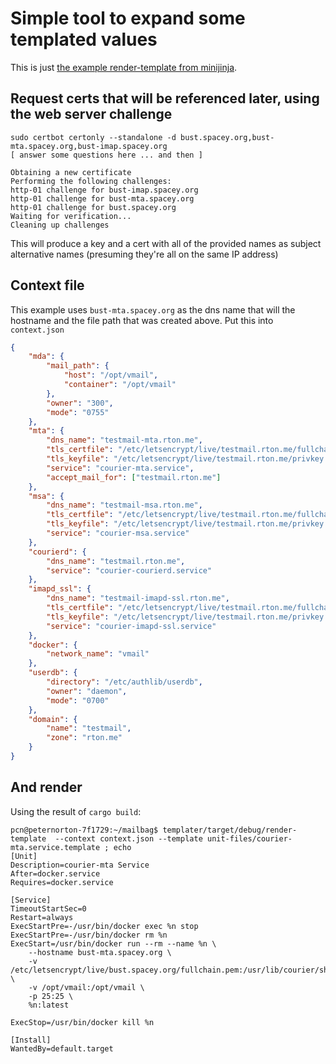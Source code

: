 # Simple tool to expand some templated values

This is just [the example render-template from minijinja](https://github.com/mitsuhiko/minijinja/tree/main/examples/render-template).

## Request certs that will be referenced later, using the web server challenge

```
sudo certbot certonly --standalone -d bust.spacey.org,bust-mta.spacey.org,bust-imap.spacey.org
[ answer some questions here ... and then ]

Obtaining a new certificate
Performing the following challenges:
http-01 challenge for bust-imap.spacey.org
http-01 challenge for bust-mta.spacey.org
http-01 challenge for bust.spacey.org
Waiting for verification...
Cleaning up challenges

```

This will produce a key and a cert with all of the provided names as
subject alternative names (presuming they're all on the same IP address)

## Context file

This example uses `bust-mta.spacey.org` as the dns name that will the hostname
and the file path that was created above. Put this into `context.json`

```json
{
    "mda": {
        "mail_path": {
            "host": "/opt/vmail",
            "container": "/opt/vmail"
        },
        "owner": "300",
        "mode": "0755"
    },
    "mta": {
        "dns_name": "testmail-mta.rton.me",
        "tls_certfile": "/etc/letsencrypt/live/testmail.rton.me/fullchain.pem",
        "tls_keyfile": "/etc/letsencrypt/live/testmail.rton.me/privkey.pem",
        "service": "courier-mta.service",
        "accept_mail_for": ["testmail.rton.me"]
    },
    "msa": {
        "dns_name": "testmail-msa.rton.me",
        "tls_certfile": "/etc/letsencrypt/live/testmail.rton.me/fullchain.pem",
        "tls_keyfile": "/etc/letsencrypt/live/testmail.rton.me/privkey.pem",
        "service": "courier-msa.service"
    },
    "courierd": {
        "dns_name": "testmail.rton.me",
        "service": "courier-courierd.service"
    },
    "imapd_ssl": {
        "dns_name": "testmail-imapd-ssl.rton.me",
        "tls_certfile": "/etc/letsencrypt/live/testmail.rton.me/fullchain.pem",
        "tls_keyfile": "/etc/letsencrypt/live/testmail.rton.me/privkey.pem",
        "service": "courier-imapd-ssl.service"
    },
    "docker": {
        "network_name": "vmail"
    },
    "userdb": {
        "directory": "/etc/authlib/userdb",
        "owner": "daemon",
        "mode": "0700"
    },
    "domain": {
        "name": "testmail",
        "zone": "rton.me"
    }
}
```

## And render
Using the result of `cargo build`:

```
pcn@peternorton-7f1729:~/mailbag$ templater/target/debug/render-template  --context context.json --template unit-files/courier-mta.service.template ; echo
[Unit]
Description=courier-mta Service
After=docker.service
Requires=docker.service

[Service]
TimeoutStartSec=0
Restart=always
ExecStartPre=-/usr/bin/docker exec %n stop
ExecStartPre=-/usr/bin/docker rm %n
ExecStart=/usr/bin/docker run --rm --name %n \
    --hostname bust-mta.spacey.org \
    -v /etc/letsencrypt/live/bust.spacey.org/fullchain.pem:/usr/lib/courier/share/esmtpd.pem \
    -v /opt/vmail:/opt/vmail \
    -p 25:25 \
    %n:latest

ExecStop=/usr/bin/docker kill %n

[Install]
WantedBy=default.target
```
